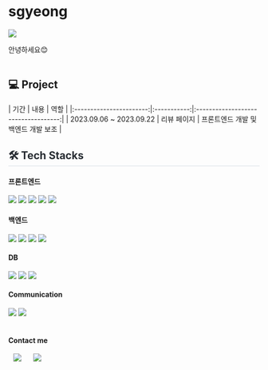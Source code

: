 # sgyeong
<img src="https://capsule-render.vercel.app/api?type=waving&color=lightgreen&height=200&section=header&text=SG Github&fontSize=90" />


안녕하세요😊  <br><br>


<h2> 💻 Project  </h2>
|           기간          |     내용    |                 역할                |
|:-----------------------:|:-----------:|:-----------------------------------:|
| 2023.09.06 ~ 2023.09.22 | 리뷰 페이지 | 프론트엔드 개발 및 백엔드 개발 보조 |

<h2 style="border-bottom: 1px solid #d8dee4; color: #282d33;"> 🛠️ Tech Stacks </h2>

<div><h4>프론트엔드</h4>
    <img src="https://img.shields.io/badge/Bootstrap-7952B3?style=flat&logo=Bootstrap&logoColor=white">
    <img src="https://img.shields.io/badge/HTML5-E34F26?style=flat&logo=HTML5&logoColor=white">
    <img src="https://img.shields.io/badge/CSS3-1572B6?style=flat&logo=CSS3&logoColor=white">
    <img src="https://img.shields.io/badge/jQuery-0769AD?style=flat&logo=jQuery&logoColor=white">
    <img src="https://img.shields.io/badge/Javascript-F7DF1E?style=flat&logo=Javascript&logoColor=white">
</div>

<div><h4>백엔드</h4>
  <img src="https://img.shields.io/badge/Java-007396?style=flat&logo=Java&logoColor=white">
  <img src="https://img.shields.io/badge/JSP-007396?style=flat&logo=Java&logoColor=white">
  <img src="https://img.shields.io/badge/Apache%20Tomcat-F8DC75? 
  style=flat&logo=Apache%20Tomcat&logoColor=white">
  <img src="https://img.shields.io/badge/spring-6DB33F?style=for-the-      
  badge&logo=spring&logoColor=white"> 
</div>

<div><h4>DB</h4>
  <img src="https://img.shields.io/badge/MySQL-4479A1?style=flat&logo=MySQL&logoColor=white">
  <img src="https://img.shields.io/badge/AWS-232F3E?style=flat&logo=AWS&logoColor=white">
 <img src="https://img.shields.io/badge/oracle-F80000?style=flat&logo=oracle&logoColor=white"> 
</div>

<div><h4>Communication</h4>
  <img src="https://img.shields.io/badge/Github-181717?style=flat&logo=Github&logoColor=white">
  <img src="https://img.shields.io/badge/Discord-5865F2?style=flat&logo=Github&logoColor=white">
</div><br>

<div><h4>Contact me</h4>
<a href="https://project-sg.tistory.com/">
  <img src="http://img.shields.io/badge/-Tech%20Blog-655ced?style=flat&logo=github&link=https://project-sg.tistory.com/"
 style="height : auto; margin-left : 10px; margin-right : 10px;"/></a> 
  
<a href="mailto:sgyeong0711@gmail.com">
<img src="https://img.shields.io/badge/Gmail-d14836?style=flat-square&logo=Gmail&logoColor=white&link=mailto:sgyeong0711@gmail.com" 
  style="height : auto; margin-left : 10px; margin-right : 10px;"/></a>






